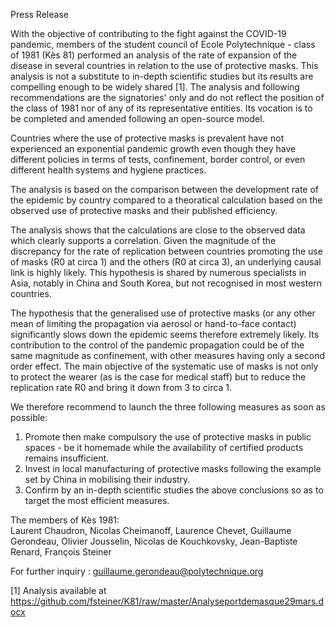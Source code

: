 Press Release

With the objective of contributing to the fight against the COVID-19 pandemic, members of the student council of Ecole Polytechnique - class of 1981 (Kès 81)  performed an analysis of the rate of expansion of the disease in several countries in relation to the use of protective masks. This analysis is not a substitute to in-depth scientific studies but its results are compelling enough to be widely shared [1].
The analysis and following recommendations are the signatories' only and do not reflect the position of the class of 1981 nor of any of its representative entities. Its vocation is to be completed and amended following an open-source model.

Countries where the use of protective masks is prevalent have not experienced an exponential pandemic growth even though they have different policies in terms of tests, confinement, border control, or even different health systems and hygiene practices.

The analysis is based on the comparison between the development rate of the epidemic by country compared to a theoratical calculation based on the observed use of protective masks and their published efficiency.

The analysis shows that the calculations are close to the observed data which clearly supports a correlation. Given the magnitude of the discrepancy for the rate of replication between countries promoting the use of masks (R0 at circa 1) and the others (R0 at circa 3), an underlying causal link is highly likely. This hypothesis is shared by numerous specialists in Asia, notably in China and South Korea, but not recognised in most western countries.

The hypothesis that the generalised use of protective masks (or any other mean of limiting the propagation via aerosol or hand-to-face contact) significantly slows down the epidemic seems therefore extremely likely. Its contribution to the control of the pandemic propagation could be of the same magnitude as confinement, with other measures having only a second order effect. The main objective of the systematic use of masks is not only to protect the wearer (as is the case for medical staff) but to reduce the replication rate R0 and bring it down from 3 to circa 1.

We therefore recommend to launch the three following measures as soon as possible:
1. Promote then make compulsory the use of protective masks in public spaces - be it homemade while the availability of certified products remains insufficient.
2. Invest in local manufacturing of protective masks following the example set by China in mobilising their industry.
3. Confirm by an in-depth scientific studies the above conclusions so as to target the most efficient measures.

The members of Kès 1981:  
Laurent Chaudron, Nicolas Cheimanoff, Laurence Chevet, Guillaume Gerondeau, Olivier Jousselin, Nicolas de Kouchkovsky, Jean-Baptiste Renard, François Steiner

For further inquiry : guillaume.gerondeau@polytechnique.org

[1] Analysis available at https://github.com/fsteiner/K81/raw/master/Analyseportdemasque29mars.docx

